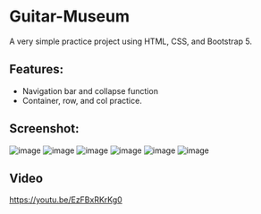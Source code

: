 ﻿# Guitar-Museum
A very simple practice project using HTML, CSS, and Bootstrap 5.

## Features:
- Navigation bar and collapse function
- Container, row, and col practice.

## Screenshot:
![image](https://github.com/user-attachments/assets/420365cf-fe4d-4c6f-ac30-3e92f54b7161)
![image](https://github.com/user-attachments/assets/1e8cc1e4-76d5-461f-9bce-9d3649839a30)
![image](https://github.com/user-attachments/assets/071e70aa-2b4d-4d4d-a59a-135f4d57ca1f)
![image](https://github.com/user-attachments/assets/fc30b98f-fff8-4f5e-afae-3d0a08935cad)
![image](https://github.com/user-attachments/assets/cc529521-2747-41a0-952b-a01fd3f028b2)
![image](https://github.com/user-attachments/assets/a6f1542a-1730-4b19-a24b-0ed57757f638)


## Video
https://youtu.be/EzFBxRKrKg0
